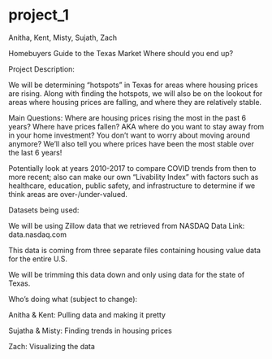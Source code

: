 # project_1
Anitha, Kent, Misty, Sujath, Zach

Homebuyers Guide to the Texas Market
Where should you end up?

Project Description:

We will be determining “hotspots” in Texas for areas where housing prices are rising. Along with finding the hotspots, we will also be on the lookout for areas where housing prices are falling, and where they are relatively stable.

Main Questions:
Where are housing prices rising the most in the past 6 years?
Where have prices fallen? AKA where do you want to stay away from in your home investment?
You don’t want to worry about moving around anymore? We’ll also tell you where prices have been the most stable over the last 6 years!

Potentially look at years 2010-2017 to compare COVID trends from then to more recent;
also can make our own “Livability Index” with factors such as healthcare, education, public safety, and infrastructure to determine if we think areas are over-/under-valued.

Datasets being used:

We will be using Zillow data that we retrieved from NASDAQ Data Link: data.nasdaq.com

This data is coming from three separate files containing housing value data for the entire U.S.

We will be trimming this data down and only using data for the state of Texas.


Who’s doing what (subject to change):

Anitha & Kent: Pulling data and making it pretty

Sujatha & Misty: Finding trends in housing prices

Zach: Visualizing the data
